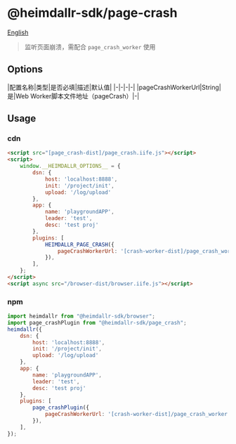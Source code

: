 # @heimdallr-sdk/page-crash

[English](./README_en.md)

> 监听页面崩溃，需配合 `page_crash_worker` 使用

## Options

|配置名称|类型|是否必填|描述|默认值|
|-|-|-|-|
|pageCrashWorkerUrl|String|是|Web Worker脚本文件地址（pageCrash）|-|

## Usage

### cdn

```html
<script src="[page_crash-dist]/page_crash.iife.js"></script>
<script>
    window.__HEIMDALLR_OPTIONS__ = {
        dsn: {
            host: 'localhost:8888',
            init: '/project/init',
            upload: '/log/upload'
        },
        app: {
            name: 'playgroundAPP',
            leader: 'test',
            desc: 'test proj'
        },
        plugins: [
            HEIMDALLR_PAGE_CRASH({
                pageCrashWorkerUrl: '[crash-worker-dist]/page_crash_worker.iife.js'
            }),
        ],
    };
</script>
<script async src="/browser-dist/browser.iife.js"></script>
```

### npm

```js
import heimdallr from "@heimdallr-sdk/browser";
import page_crashPlugin from "@heimdallr-sdk/page_crash";
heimdallr({
    dsn: {
        host: 'localhost:8888',
        init: '/project/init',
        upload: '/log/upload'
    },
    app: {
        name: 'playgroundAPP',
        leader: 'test',
        desc: 'test proj'
    },
    plugins: [
        page_crashPlugin({
            pageCrashWorkerUrl: '[crash-worker-dist]/page_crash_worker.iife.js'
        }),
    ],
});
```
